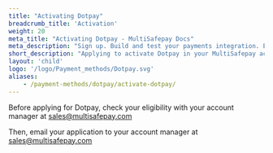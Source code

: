 ```yaml
---
title: "Activating Dotpay"
breadcrumb_title: 'Activation'
weight: 20
meta_title: "Activating Dotpay - MultiSafepay Docs"
meta_description: "Sign up. Build and test your payments integration. Explore our products and services. Use our API Reference, SDKs, and wrappers. Get support."
short_description: "Applying to activate Dotpay in your MultiSafepay account"
layout: 'child'
logo: '/logo/Payment_methods/Dotpay.svg'
aliases: 
    - /payment-methods/dotpay/activate-dotpay/
---
```


Before applying for Dotpay, check your eligibility with your account manager at <sales@multisafepay.com>

Then, email your application to your account manager at <sales@multisafepay.com>

